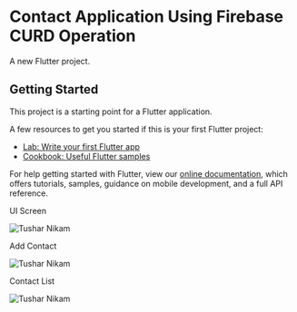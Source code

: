 # Contact Application Using Firebase CURD Operation

A new Flutter project.

## Getting Started

This project is a starting point for a Flutter application.

A few resources to get you started if this is your first Flutter project:

- [Lab: Write your first Flutter app](https://flutter.dev/docs/get-started/codelab)
- [Cookbook: Useful Flutter samples](https://flutter.dev/docs/cookbook)

For help getting started with Flutter, view our
[online documentation](https://flutter.dev/docs), which offers tutorials,
samples, guidance on mobile development, and a full API reference.




UI Screen

![Tushar Nikam](https://i.ibb.co/51cpqgD/Whats-App-Image-2020-01-30-at-3-46-45-AM.jpg)


Add Contact

![Tushar Nikam](https://i.ibb.co/4FvRcYP/Whats-App-Image-2020-01-30-at-3-46-43-AM.jpg)


Contact List

![Tushar Nikam](https://i.ibb.co/Hgzmjfj/Whats-App-Image-2020-01-28-at-10-39-04-AM.jpg)


